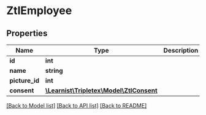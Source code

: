 # ZtlEmployee

## Properties
Name | Type | Description | Notes
------------ | ------------- | ------------- | -------------
**id** | **int** |  | [optional] 
**name** | **string** |  | [optional] 
**picture_id** | **int** |  | [optional] 
**consent** | [**\Learnist\Tripletex\Model\ZtlConsent**](ZtlConsent.md) |  | [optional] 

[[Back to Model list]](../../README.md#documentation-for-models) [[Back to API list]](../../README.md#documentation-for-api-endpoints) [[Back to README]](../../README.md)

